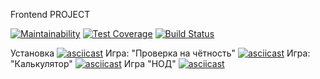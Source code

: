 Frontend PROJECT

[![Maintainability](https://api.codeclimate.com/v1/badges/071147a91e8e75a1fe55/maintainability)](https://codeclimate.com/github/belousovromnik/frontend-project-lvl1/maintainability)  [![Test Coverage](https://api.codeclimate.com/v1/badges/071147a91e8e75a1fe55/test_coverage)](https://codeclimate.com/github/belousovromnik/frontend-project-lvl1/test_coverage)  [![Build Status](https://travis-ci.org/belousovromnik/frontend-project-lvl1.svg?branch=master)](https://travis-ci.org/belousovromnik/frontend-project-lvl1)

Установка
[![asciicast](https://asciinema.org/a/XUwV2YpBlGzKgT51R6JpqrpSg.svg)](https://asciinema.org/a/XUwV2YpBlGzKgT51R6JpqrpSg)
Игра: "Проверка на чётность"
[![asciicast](https://asciinema.org/a/Ywt0i2vExQSO4RElRKrkNN6WS.svg)](https://asciinema.org/a/Ywt0i2vExQSO4RElRKrkNN6WS)
Игра: "Калькулятор"
[![asciicast](https://asciinema.org/a/JiABNBbHAnWv0eZfWTYHrkvaJ.svg)](https://asciinema.org/a/JiABNBbHAnWv0eZfWTYHrkvaJ)
Игра "НОД"
[![asciicast](https://asciinema.org/a/CW5B0SnOiqfZvejut0fd8TU9O.svg)](https://asciinema.org/a/CW5B0SnOiqfZvejut0fd8TU9O)
